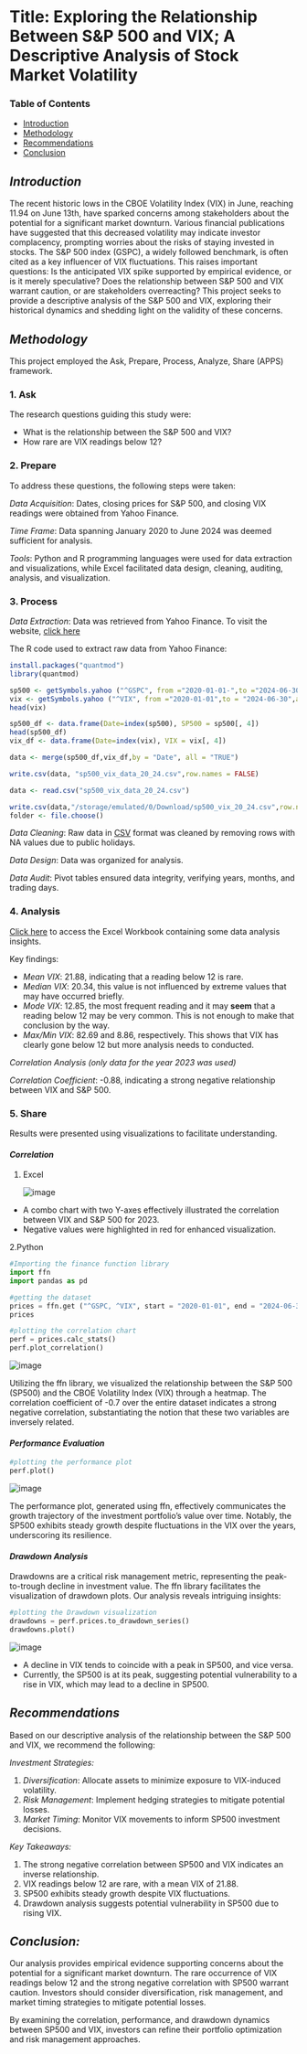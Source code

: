 # **Title:** Exploring the Relationship Between S&P 500 and VIX; A Descriptive Analysis of Stock Market Volatility


### Table of Contents
- [Introduction](introduction)
- [Methodology](methodology)
- [Recommendations](recommendations)
- [Conclusion](conclusion)


## *Introduction*

The recent historic lows in the CBOE Volatility Index (VIX) in June, reaching 11.94 on June 13th, have sparked concerns among stakeholders about the potential for a significant market downturn. Various financial publications have suggested that this decreased volatility may indicate investor complacency, prompting worries about the risks of staying invested in stocks. The S&P 500 index (GSPC), a widely followed benchmark, is often cited as a key influencer of VIX fluctuations. This raises important questions: Is the anticipated VIX spike supported by empirical evidence, or is it merely speculative? Does the relationship between S&P 500 and VIX warrant caution, or are stakeholders overreacting? This project seeks to provide a descriptive analysis of the S&P 500 and VIX, exploring their historical dynamics and shedding light on the validity of these concerns.


## *Methodology*

This project employed the Ask, Prepare, Process, Analyze, Share (APPS) framework.



### **1. Ask**

The research questions guiding this study were:

- What is the relationship between the S&P 500 and VIX?
- How rare are VIX readings below 12?



### **2. Prepare**

To address these questions, the following steps were taken:

*Data Acquisition*: Dates, closing prices for S&P 500, and closing VIX readings were obtained from Yahoo Finance.

*Time Frame*: Data spanning January 2020 to June 2024 was deemed sufficient for analysis.


*Tools*: Python and R programming languages were used for data extraction and visualizations, while Excel facilitated data design, cleaning, auditing, analysis, and visualization.



### **3. Process**

*Data Extraction*: Data was retrieved from Yahoo Finance. To visit the website, [click here](https://finance.yahoo.com)

The R code used to extract raw data from Yahoo Finance:
```r
install.packages("quantmod")
library(quantmod)

sp500 <- getSymbols.yahoo ("^GSPC", from ="2020-01-01-",to ="2024-06-30",auto.assign =FALSE)
vix <- getSymbols.yahoo ("^VIX", from ="2020-01-01",to = "2024-06-30",auto.assign =FALSE)
head(vix)

sp500_df <- data.frame(Date=index(sp500), SP500 = sp500[, 4])
head(sp500_df)
vix_df <- data.frame(Date=index(vix), VIX = vix[, 4]) 

data <- merge(sp500_df,vix_df,by = "Date", all = "TRUE") 

write.csv(data, "sp500_vix_data_20_24.csv",row.names = FALSE)

data <- read.csv("sp500_vix_data_20_24.csv")

write.csv(data,"/storage/emulated/0/Download/sp500_vix_20_24.csv",row.names = FALSE)
folder <- file.choose()
```

*Data Cleaning*: Raw data in [CSV](https://github.com/BrianZharare/Stock-price-Analysis/commit/92e9fa2cece09a86ef553ee58116d9d80b88ec99) format was cleaned by removing rows with NA values due to public holidays.


*Data Design*: Data was organized for analysis.

*Data Audit*: Pivot tables ensured data integrity, verifying years, months, and trading days.



### **4. Analysis**

[Click here](https://github.com/BrianZharare/Stock-price-Analysis/commit/c70fe7596edc13f3397cf5cb51b59e9bc849d1a7) to access the Excel Workbook containing some data analysis insights. 

Key findings:

- *Mean VIX*: 21.88, indicating that a reading below 12 is rare.
- *Median VIX*: 20.34, this value is not influenced by extreme values that may have occurred briefly. 
- *Mode VIX*: 12.85, the most frequent reading and it may **seem** that a reading below 12 may be very common. This is not enough to make that conclusion by the way. 
- *Max/Min VIX*: 82.69 and 8.86, respectively. This shows that VIX has clearly gone below 12 but more analysis needs to conducted. 

*Correlation Analysis (only data for the year 2023 was used)*

*Correlation Coefficient*: -0.88, indicating a strong negative relationship between VIX and S&P 500.



### **5. Share**

Results were presented using visualizations to facilitate understanding.

#### *Correlation*
1. Excel

   ![image](https://github.com/user-attachments/assets/f06f6599-2348-4a9a-83c0-353dfea9465f)
 
- A combo chart with two Y-axes effectively illustrated the correlation between VIX and S&P 500 for 2023.
- Negative values were highlighted in red for enhanced visualization.

2.Python

```python
#Importing the finance function library
import ffn
import pandas as pd

#getting the dataset
prices = ffn.get ("^GSPC, ^VIX", start = "2020-01-01", end = "2024-06-30") 
prices

#plotting the correlation chart
perf = prices.calc_stats()
perf.plot_correlation()
```
![image](https://github.com/user-attachments/assets/a9d721bc-a0a8-4c3d-b01b-077a729a7af7)

Utilizing the ffn library, we visualized the relationship between the S&P 500 (SP500) and the CBOE Volatility Index (VIX) through a heatmap. The correlation coefficient of -0.7 over the entire dataset indicates a strong negative correlation, substantiating the notion that these two variables are inversely related.

#### *Performance Evaluation*

```python
#plotting the performance plot
perf.plot()
```

![image](https://github.com/user-attachments/assets/79225040-33c7-4980-a631-046e16abac63)

The performance plot, generated using ffn, effectively communicates the growth trajectory of the investment portfolio’s value over time. Notably, the SP500 exhibits steady growth despite fluctuations in the VIX over the years, underscoring its resilience.



#### *Drawdown Analysis*

Drawdowns are a critical risk management metric, representing the peak-to-trough decline in investment value. The ffn library facilitates the visualization of drawdown plots. Our analysis reveals intriguing insights:

```python
#plotting the Drawdown visualization
drawdowns = perf.prices.to_drawdown_series()
drawdowns.plot()
```

![image](https://github.com/user-attachments/assets/5e7a7d1f-435e-4a13-9154-2841c741562b)


- A decline in VIX tends to coincide with a peak in SP500, and vice versa.
- Currently, the SP500 is at its peak, suggesting potential vulnerability to a rise in VIX, which may lead to a decline in SP500.



## *Recommendations*

Based on our descriptive analysis of the relationship between the S&P 500 and VIX, we recommend the following:

*Investment Strategies:*

1. *Diversification*: Allocate assets to minimize exposure to VIX-induced volatility.
2. *Risk Management*: Implement hedging strategies to mitigate potential losses.
3. *Market Timing*: Monitor VIX movements to inform SP500 investment decisions.

*Key Takeaways:*

1. The strong negative correlation between SP500 and VIX indicates an inverse relationship.
2. VIX readings below 12 are rare, with a mean VIX of 21.88.
3. SP500 exhibits steady growth despite VIX fluctuations.
4. Drawdown analysis suggests potential vulnerability in SP500 due to rising VIX.

## *Conclusion:*

Our analysis provides empirical evidence supporting concerns about the potential for a significant market downturn. The rare occurrence of VIX readings below 12 and the strong negative correlation with SP500 warrant caution. Investors should consider diversification, risk management, and market timing strategies to mitigate potential losses.

By examining the correlation, performance, and drawdown dynamics between SP500 and VIX, investors can refine their portfolio optimization and risk management approaches.

